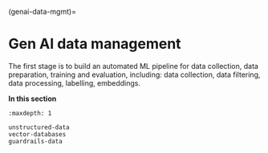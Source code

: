 (genai-data-mgmt)=
# Gen AI data management

The first stage is to build an automated ML pipeline for data collection, data preparation, training and evaluation, including:
data collection, data filtering, data processing, labelling, embeddings.

**In this section**
```{toctree}
:maxdepth: 1

unstructured-data
vector-databases
guardrails-data
```